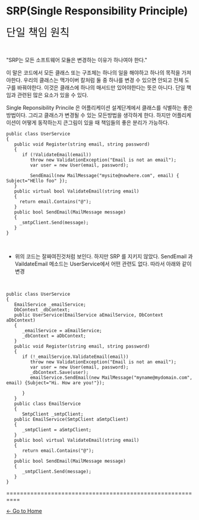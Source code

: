 # SRP(Single Responsibility Principle)

<span style="font-familly:Papyrus;font-size:2em;">단일 책임 원칙 </span>

<br/>

"SRP는 모든 소프트웨어 모듈은 변경하는 이유가 하나여야 한다."

이 말은 코드에서 모든 클래스 또는 구조체는 하나의 일을 해야하고 하나의 목적을 가져야한다. 우리의 클래스는 맥가이버 칼처럼 둘 중 하나를 변경 수 있으면 안되고 전체 도구를 바꿔야한다. 이것은 클래스에 하나의 매서드만 있어야한다는 뜻은 아니다. 단일 책임과 관련된 많은 요소가 있을 수 있다.

Single Reponsibility Princile 은 어플리케이션 설계단계에서 클래스를 식별하는 좋은 방법이다. 그리고 클래스가 변경될 수 있는 모든방법을 생각하게 한다. 하지만 어플리케이션이 어떻게 동작하는지 큰그림이 있을 때 책임들의 좋은 분리가 가능하다.

```
public class UserService
{
   public void Register(string email, string password)
   {
      if (!ValidateEmail(email))
         throw new ValidationException("Email is not an email");
         var user = new User(email, password);

         SendEmail(new MailMessage("mysite@nowhere.com", email) { Subject="HEllo foo" });
   }
   public virtual bool ValidateEmail(string email)
   {
     return email.Contains("@");
   }
   public bool SendEmail(MailMessage message)
   {
     _smtpClient.Send(message);
   }
}
```
<br/>

- 위의 코드는 잘짜여진것처럼 보인다. 하지만 SRP 를 지키지 않았다.
SendEmail 과 VaildateEmail 메소드는 UserService에서 어떤 관련도 없다.
따라서 아래와 같이 변경

<br/>

```
public class UserService
{
   EmailService _emailService;
   DbContext _dbContext;
   public UserService(EmailService aEmailService, DbContext aDbContext)
   {
      _emailService = aEmailService;
      _dbContext = aDbContext;
   }
   public void Register(string email, string password)
   {
      if (!_emailService.ValidateEmail(email))
         throw new ValidationException("Email is not an email");
         var user = new User(email, password);
         _dbContext.Save(user);
         emailService.SendEmail(new MailMessage("myname@mydomain.com", email) {Subject="Hi. How are you!"});

      }
   }
   public class EmailService
   {
      SmtpClient _smtpClient;
   public EmailService(SmtpClient aSmtpClient)
   {
      _smtpClient = aSmtpClient;
   }
   public bool virtual ValidateEmail(string email)
   {
      return email.Contains("@");
   }
   public bool SendEmail(MailMessage message)
   {
      _smtpClient.Send(message);
   }
}
```
==========================================================

[<- Go to Home](../SUMMARY.md)